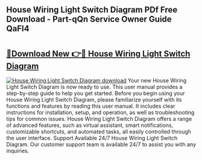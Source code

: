 ## House Wiring Light Switch Diagram PDf Free Download - Part-qQn Service Owner Guide QaFI4

# <h2><a href="http://dfm85ze.blite.top/?on=House+Wiring+Light+Switch+Diagram">🔗Download New 👉🔴 House Wiring Light Switch Diagram</a></h2>

[![House Wiring Light Switch Diagram download](https://i.imgur.com/lujVjoI.png)](http://dfm85ze.blite.top/?on=House+Wiring+Light+Switch+Diagram)
Your new House Wiring Light Switch Diagram is now ready to use. This user manual provides a step-by-step guide to help you get started. Before you begin using your House Wiring Light Switch Diagram, please familiarize yourself with its functions and features by reading this user manual. It includes clear instructions for installation, setup, and operation, as well as troubleshooting tips for common issues. House Wiring Light Switch Diagram offers a range of advanced features, such as virtual assistant, smart notifications, customizable shortcuts, and automated tasks, all easily controlled through the user interface. Support Available 24/7 House Wiring Light Switch Diagram. Our customer support team is available 24/7 to assist you with any inquiries.
